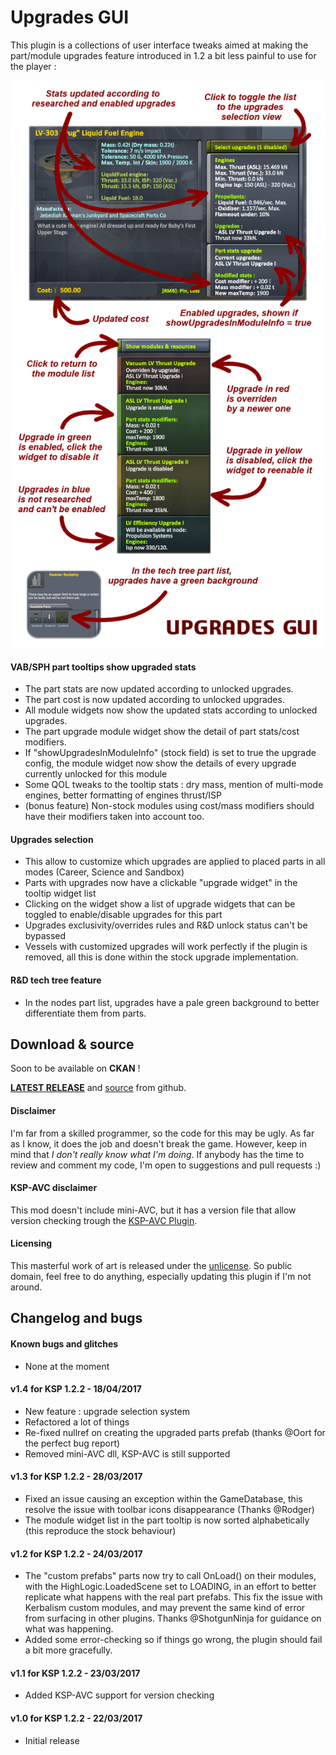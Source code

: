 # Upgrades GUI

This plugin is a collections of user interface tweaks aimed at making the part/module upgrades feature introduced in 1.2 a bit less painful to use for the player :

![screenshot](https://raw.githubusercontent.com/gotmachine/UpgradesUIExtensions/902603cd0c7de45af979129f7af6f8fb839f912c/Documents/tooltipTweaks.png)

#### VAB/SPH part tooltips show upgraded stats
- The part stats are now updated according to unlocked upgrades.
- The part cost is now updated according to unlocked upgrades.
- All module widgets now show the updated stats according to unlocked upgrades.
- The part upgrade module widget show the detail of part stats/cost modifiers.
- If "showUpgradesInModuleInfo" (stock field) is set to true the upgrade config, the module widget now show the details of every upgrade currently unlocked for this module
- Some QOL tweaks to the tooltip stats : dry mass, mention of multi-mode engines, better formatting of engines thrust/ISP
- (bonus feature) Non-stock modules using cost/mass modifiers should have their modifiers taken into account too.

#### Upgrades selection
- This allow to customize which upgrades are applied to placed parts in all modes (Career, Science and Sandbox)
- Parts with upgrades now have a clickable "upgrade widget" in the tooltip widget list
- Clicking on the widget show a list of upgrade widgets that can be toggled to enable/disable upgrades for this part
- Upgrades exclusivity/overrides rules and R&D unlock status can't be bypassed
- Vessels with customized upgrades will work perfectly if the plugin is removed, all this is done within the stock upgrade implementation.

#### R&D tech tree feature
- In the nodes part list, upgrades have a pale green background to better differentiate them from parts.

## Download & source

Soon to be available on **CKAN** !

**[LATEST RELEASE](https://github.com/gotmachine/UpgradesUIExtensions/releases/latest)** and [source](https://github.com/gotmachine/UpgradesUIExtensions) from github.

#### Disclaimer
I'm far from a skilled programmer, so the code for this may be ugly. As far as I know, it does the job and doesn't break the game. However, keep in mind that *I don't really know what I'm doing*. If anybody has the time to review and comment my code, I'm open to suggestions and pull requests :)

#### KSP-AVC disclaimer
This mod doesn't include mini-AVC, but it has a version file that allow version checking trough the [KSP-AVC Plugin](http://forum.kerbalspaceprogram.com/threads/79745).

#### Licensing
This masterful work of art is released under the [unlicense](http://unlicense.org/). 
So public domain, feel free to do anything, especially updating this plugin if I'm not around.

## Changelog and bugs

#### Known bugs and glitches
- None at the moment

#### v1.4 for KSP 1.2.2 - 18/04/2017

- New feature : upgrade selection system
- Refactored a lot of things
- Re-fixed nullref on creating the upgraded parts prefab (thanks @Oort for the perfect bug report)
- Removed mini-AVC dll, KSP-AVC is still supported

#### v1.3 for KSP 1.2.2 - 28/03/2017

- Fixed an issue causing an exception within the GameDatabase, this resolve the issue with toolbar icons disappearance (Thanks @Rodger)
- The module widget list in the part tooltip is now sorted alphabetically (this reproduce the stock behaviour)

#### v1.2 for KSP 1.2.2 - 24/03/2017

- The "custom prefabs" parts now try to call OnLoad() on their modules, with the HighLogic.LoadedScene set to LOADING, in an effort to better replicate what happens with the real part prefabs. This fix the issue with Kerbalism custom modules, and may prevent the same kind of error from surfacing in other plugins. Thanks @ShotgunNinja for guidance on what was happening.
- Added some error-checking so if things go wrong, the plugin should fail a bit more gracefully.

#### v1.1 for KSP 1.2.2 - 23/03/2017
- Added KSP-AVC support for version checking

#### v1.0 for KSP 1.2.2 - 22/03/2017
- Initial release
